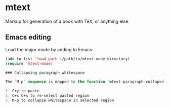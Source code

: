 # mtext

Markup for generation of a book with TeX, or anything else.

## Emacs editing

Load the major mode by adding to Emacs:

```lisp
(add-to-list 'load-path ~/path/to/mtext-mode-directory)
(require 'mtext-mode)

### Collapsing paragraph whitespace

The `M-p` sequence is mapped to the function `mtext-paragraph-collapse`.

1. C+y to paste
2. C+x C+x to re-select pasted region
3. M-p to collapse whitespace in selected region
